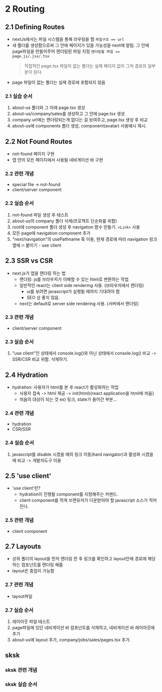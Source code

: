 # 2 Routing

## 2.1 Defining Routes

- nextJs에서는 파일 시스템을 통해 라우팅을 함
  `파일구조 == url`
- 새 폴더를 생성함으로써 그 안에 페이지가 있을 가능성을 next에 알림. 그 안에 page파일을 만들어주어 렌더링된 파일 지정
  `렌더링될 파일 == page.js/.jsx/.tsx`
  > 직접적인 page.tsx 파일이 없는 폴더는 실제 페이지 없이 그저 경로의 일부분이 된다.
- page 파일이 없는 폴더는 실제 경로에 포함되지 않음

### 2.1 실습 순서

1. about-us 폴더와 그 아래 page.tsx 생성
2. about-us/company/sales를 생성하고 그 안에 page.tsx 생성
3. company url에는 랜더링되는게 없다는 걸 보여주고, page.tsx 생성 후 비교
4. about-us에 components 폴더 생성, component(avatar) 사용예시 제시.

## 2.2 Not Found Routes

- not-found 페이지 구현
- 앱 안의 모든 페이지에서 사용될 네비게이션 바 구현

### 2.2 관련 개념

- special file -> not-found
- client/server component

### 2.2 실습 순서

1. not-found 파일 생성 후 테스트
2. about-us의 company 폴더 삭제(프로젝트 단순화를 위함)
3. root에 component 폴더 생성 후 navigation 함수 만들기. `<Link>` 사용
4. 모든 page에 navigation component 추가
5. "next/navigation"의 usePathname 훅 이용, 현재 경로에 따라 navigation 링크 옆에 🔥 붙이기 - use client

## 2.3 SSR vs CSR

- next.js가 앱을 랜더링 하는 법
  - 랜더링: js를 브라우저가 이해할 수 있는 html로 변환하는 작업
  - 일반적인 react는 client side rendering 사용. (브라우저에서 랜더링)
    - ui를 보려면 javascript가 실행될 때까지 기대려야 함
    - SEO 상 좋지 않음.
  - next는 default로 server side rendering 사용. (서버에서 랜더링)

### 2.3 관련 개념

- client/server component

### 2.3 실습 순서

1. "use client"인 상태에서 console.log()와 아닌 상태에서 console.log() 비교 -> SSR/CSR 비교 위함. 삭제하기.

## 2.4 Hydration

- hydration: 사용자가 html를 본 후 react가 활성화하는 작업
  - 사용자 접속 -> html 제공 -> init(html){react application을 html에 씌움}
  - 씌움의 대상이 되는 것 ex) 링크, state가 들어간 부분...

### 2.4 관련 개념

- hydration
- CSR/SSR

### 2.4 실습 순서

1. javascript를 disable 시켰을 때의 링크 이동(hard navigator)과 활성화 시켰을 때 비교 -> 개발자도구 이용

## 2.5 'use client'

- 'use client'란?
  - hydration이 진행될 component를 지정해주는 커맨드.
  - client component를 적게 쓰면유저가 다운받아야 할 javascript 소스가 적어진다.

### 2.5 관련 개념

- client component

## 2.7 Layouts

- 상위 폴더의 layout을 먼저 랜더링 한 후 링크를 확인하고 layout안에 경로에 해당하는 컴포넌트를 렌더링 해줌
- layout은 중첩이 가능함

### 2.7 관련 개념

- layout파일

### 2.7 실습 순서

1. 레이아웃 파일 테스트
2. page파일에 있던 네비게이션 바 컴포넌트를 삭제하고, 네비게이션 바 레이아웃에 추가
3. about-us에 layout 추가, company/jobs/sales/pages.tsx 추가.

## sksk

### sksk 관련 개념

### sksk 실습 순서
